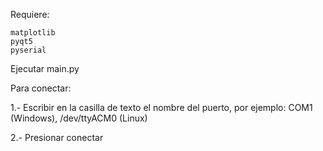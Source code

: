 Requiere:

    matplotlib
    pyqt5
    pyserial

Ejecutar main.py

Para conectar:

1.- Escribir en la casilla de texto el nombre del puerto, por ejemplo: COM1 (Windows), /dev/ttyACM0 (Linux)

2.- Presionar conectar
